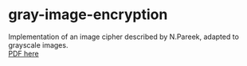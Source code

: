 # gray-image-encryption
Implementation of  an image cipher described by N.Pareek, adapted to grayscale images.<br>
[PDF here](https://pdfs.semanticscholar.org/38ae/c5a94bd57611cee8a2e4d968fbfe8e036201.pdf)
